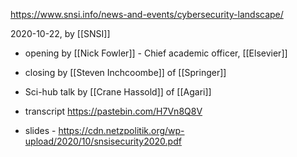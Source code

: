 https://www.snsi.info/news-and-events/cybersecurity-landscape/

2020-10-22, by [[SNSI]]

- opening by [[Nick Fowler]] - Chief academic officer, [[Elsevier]]
- closing by [[Steven Inchcoombe]] of [[Springer]]
- Sci-hub talk by [[Crane Hassold]] of [[Agari]]

- transcript https://pastebin.com/H7Vn8Q8V
- slides - https://cdn.netzpolitik.org/wp-upload/2020/10/snsisecurity2020.pdf
